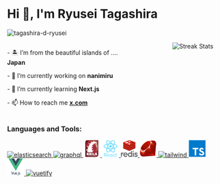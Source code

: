 <h1 align="left">Hi 👋, I'm Ryusei Tagashira</h1>
<p align="left">
  <img src="https://komarev.com/ghpvc/?username=tagashira-d-ryusei&label=Profile%20views&color=0e75b6&style=flat" alt="tagashira-d-ryusei" />
</p>
<div>
  <span style="display: inline-block; vertical-align: top; width: 60%;">
    <p>- 🏝️ I’m from the beautiful islands of .... <strong>Japan</strong></p>
    <p>- 🔭 I’m currently working on <strong>nanimiru</strong></p>
    <p>- 🌱 I’m currently learning <strong>Next.js</strong></p>
    <p>- 📫 How to reach me <strong><a href="https://x.com/TagaRyusei" target="_blank" rel="noreferrer">x.com</a></strong></p>
  </span>
  <span style="display: inline-block; vertical-align: top; width: 35%; text-align: right;">
    <img src="https://github-readme-streak-stats.herokuapp.com/?user=tagashira-d-ryusei" alt="Streak Stats" />
  </span>
</div>

<h3 align="left">Languages and Tools:</h3>
<p align="left">
  <a href="https://www.elastic.co" target="_blank" rel="noreferrer">
    <img src="https://www.vectorlogo.zone/logos/elastic/elastic-icon.svg" alt="elasticsearch" width="40" height="40"/>
  </a>
  <a href="https://graphql.org" target="_blank" rel="noreferrer">
    <img src="https://www.vectorlogo.zone/logos/graphql/graphql-icon.svg" alt="graphql" width="40" height="40"/>
  </a>
  <a href="https://rubyonrails.org" target="_blank" rel="noreferrer">
    <img src="https://raw.githubusercontent.com/devicons/devicon/master/icons/rails/rails-original-wordmark.svg" alt="rails" width="40" height="40"/>
  </a>
  <a href="https://reactjs.org/" target="_blank" rel="noreferrer">
    <img src="https://raw.githubusercontent.com/devicons/devicon/master/icons/react/react-original-wordmark.svg" alt="react" width="40" height="40"/>
  </a>
  <a href="https://redis.io" target="_blank" rel="noreferrer">
    <img src="https://raw.githubusercontent.com/devicons/devicon/master/icons/redis/redis-original-wordmark.svg" alt="redis" width="40" height="40"/>
  </a>
  <a href="https://www.ruby-lang.org/en/" target="_blank" rel="noreferrer">
    <img src="https://raw.githubusercontent.com/devicons/devicon/master/icons/ruby/ruby-original.svg" alt="ruby" width="40" height="40"/>
  </a>
  <a href="https://tailwindcss.com/" target="_blank" rel="noreferrer">
    <img src="https://www.vectorlogo.zone/logos/tailwindcss/tailwindcss-icon.svg" alt="tailwind" width="40" height="40"/>
  </a>
  <a href="https://www.typescriptlang.org/" target="_blank" rel="noreferrer">
    <img src="https://raw.githubusercontent.com/devicons/devicon/master/icons/typescript/typescript-original.svg" alt="typescript" width="40" height="40"/>
  </a>
  <a href="https://vuejs.org/" target="_blank" rel="noreferrer">
    <img src="https://raw.githubusercontent.com/devicons/devicon/master/icons/vuejs/vuejs-original-wordmark.svg" alt="vuejs" width="40" height="40"/>
  </a>
  <a href="https://vuetifyjs.com/en/" target="_blank" rel="noreferrer">
    <img src="https://bestofjs.org/logos/vuetify.svg" alt="vuetify" width="40" height="40"/>
  </a>
</p>
